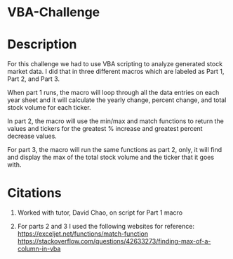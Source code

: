 # VBA-Challenge

# Description
For this challenge we had to use VBA scripting to analyze generated stock market data. I did that in three different macros which are labeled as Part 1, Part 2, and Part 3. 

When part 1 runs, the macro will loop through all the data entries on each year sheet and it will calculate the yearly change, percent change, and total stock volume for each ticker.

In part 2, the macro will use the min/max and match functions to return the values and tickers for the greatest % increase and greatest percent decrease values. 

For part 3, the macro will run the same functions as part 2, only, it will find and display the max of the total stock volume and the ticker that it goes with. 

# Citations
1. Worked with tutor, David Chao, on script for Part 1 macro

2. For parts 2 and 3 I used the following websites for reference:
		https://exceljet.net/functions/match-function
    https://stackoverflow.com/questions/42633273/finding-max-of-a-column-in-vba


